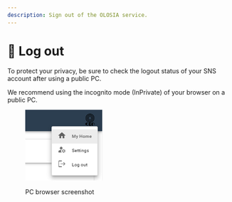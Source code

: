 ```yaml
---
description: Sign out of the OLOSIA service.
---
```


# 🦆 Log out

To protect your privacy, be sure to check the logout status of your SNS account after using a public PC.

We recommend using the incognito mode (InPrivate) of your browser on a public PC.

<figure><img src="../.gitbook/assets/myhome.png" alt=""><figcaption><p>PC browser screenshot</p></figcaption></figure>

